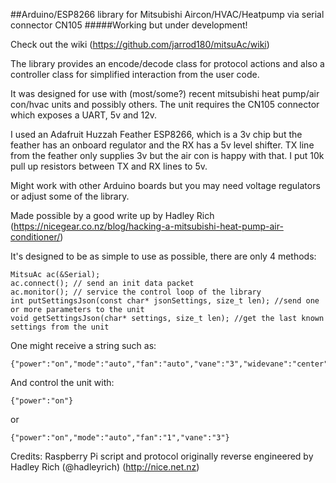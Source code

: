 ##Arduino/ESP8266 library for Mitsubishi Aircon/HVAC/Heatpump via serial connector CN105
#####Working but under development!

Check out the wiki (https://github.com/jarrod180/mitsuAc/wiki)

The library provides an encode/decode class for protocol actions and also a controller class for simplified interaction from the user code.

It was designed for use with (most/some?) recent mitsubishi heat pump/air con/hvac units and possibly others. The unit requires the CN105 connector which exposes a UART, 5v and 12v.

I used an Adafruit Huzzah Feather ESP8266, which is a 3v chip but the feather has an onboard regulator and the RX has a 5v level shifter. TX line from the feather only supplies 3v but the air con is happy with that. I put 10k pull up resistors between TX and RX lines to 5v.

Might work with other Arduino boards but you may need voltage regulators or adjust some of the library.

Made possible by a good write up by Hadley Rich (https://nicegear.co.nz/blog/hacking-a-mitsubishi-heat-pump-air-conditioner/)

It's designed to be as simple to use as possible, there are only 4 methods:

    MitsuAc ac(&Serial);
    ac.connect(); // send an init data packet  
    ac.monitor(); // service the control loop of the library 
    int putSettingsJson(const char* jsonSettings, size_t len); //send one or more parameters to the unit 
    void getSettingsJson(char* settings, size_t len); //get the last known settings from the unit
    
    
One might receive a string such as:

    {"power":"on","mode":"auto","fan":"auto","vane":"3","widevane":"center","temp":22,"roomTemp":22}

And control the unit with:

    {"power":"on"}
or

    {"power":"on","mode":"auto","fan":"1","vane":"3"}

    


Credits:
Raspberry Pi script and protocol originally reverse engineered by Hadley Rich (@hadleyrich) (http://nice.net.nz)
